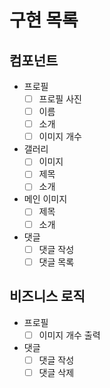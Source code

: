 # 구현 목록

## 컴포넌트

- 프로필
  - [ ] 프로필 사진
  - [ ] 이름
  - [ ] 소개
  - [ ] 이미지 개수
- 갤러리
  - [ ] 이미지
  - [ ] 제목
  - [ ] 소개
- 메인 이미지
  - [ ] 제목
  - [ ] 소개
- 댓글
  - [ ] 댓글 작성
  - [ ] 댓글 목록

## 비즈니스 로직

- 프로필
  - [ ] 이미지 개수 출력
- 댓글
  - [ ] 댓글 작성
  - [ ] 댓글 삭제
